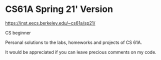 # CS61A Spring 21' Version

https://inst.eecs.berkeley.edu/~cs61a/sp21/

CS beginner


Personal solutions to the labs, homeworks and projects of CS 61A.

It would be appreciated if you can leave precious comments on my code.
